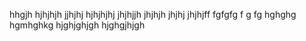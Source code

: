 hhgjh
hjhjhjh
jjhjhj
hjhjhjhj
jhjhjjh
jhjhjh
jhjhj
jhjhjff
fgfgfg
f
g
fg
hghghg
hgmhghkg
hjghjghjgh
hjghgjhjgh
